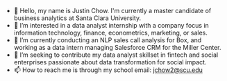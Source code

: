 - 👋 Hello, my name is Justin Chow. I'm currently a master candidate of business analytics at Santa Clara University.
- 👀 I’m interested in a data analyst internship with a company focus in information technology, finance, econometrics, marketing, or sales.  
- 🌱 I’m currently conducting an NLP sales call analysis for Box, and working as a data intern managing Salesforce CRM for the Miller Center.
- 💞️ I’m seeking to contribute my data analyst skillset in fintech and social enterprises passionate about data transformation for social impact. 
- 📫 How to reach me is through my school email: jchow2@scu.edu

<!---
Jchow2/Jchow2 is a ✨ special ✨ repository because its `README.md` (this file) appears on your GitHub profile.
You can click the Preview link to take a look at your changes.
--->
